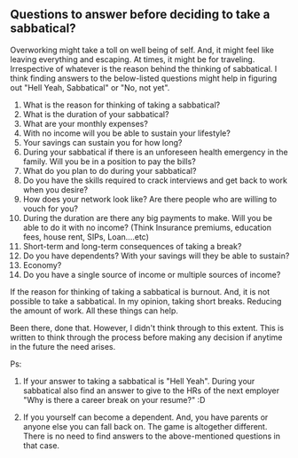## Questions to answer before deciding to take a sabbatical?

Overworking might take a toll on well being of self. And, it might feel like leaving everything and escaping. At times, it might be for traveling. Irrespective of whatever is the reason behind the thinking of sabbatical. I think finding answers to the below-listed questions might help in figuring out "Hell Yeah, Sabbatical" or "No, not yet".  

1. What is the reason for thinking of taking a sabbatical?
2. What is the duration of your sabbatical?
3. What are your monthly expenses?
4. With no income will you be able to sustain your lifestyle?
5. Your savings can sustain you for how long?
6.  During your sabbatical if there is an unforeseen health emergency in the family. Will you be in a position to pay the bills?
7.  What do you plan to do during your sabbatical?
8. Do you have the skills required to crack interviews and get back to work when you desire?
9. How does your network look like? Are there people who are willing to vouch for you?
10. During the duration are there any big payments to make. Will you be able to do it with no income? (Think Insurance premiums, education fees, house rent, SIPs, Loan....etc)
11. Short-term and long-term consequences of taking a break?
12. Do you have dependents? With your savings will they be able to sustain?
13. Economy?
14. Do you have a single source of income or multiple sources of income?

If the reason for thinking of taking a sabbatical is burnout. And, it is not possible to take a sabbatical. In my opinion, taking short breaks. Reducing the amount of work. All these things can help. 

Been there, done that. However, I didn't think through to this extent. This is written to think through the process before making any decision if anytime in the future the need arises.  

Ps: 

1. If your answer to taking a sabbatical is "Hell Yeah". During your sabbatical also find an answer to give to the HRs of the next employer "Why is there a career break on your resume?" :D 

2. If you yourself can become a dependent. And, you have parents or anyone else you can fall back on. The game is altogether different. There is no need to find answers to the above-mentioned questions in that case.